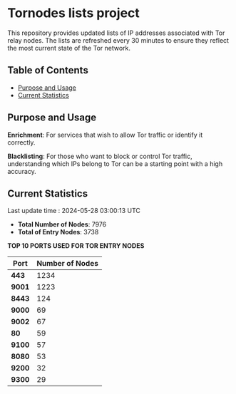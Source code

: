 # Tornodes lists project

This repository provides updated lists of IP addresses associated with Tor relay nodes. The lists are refreshed every 30 minutes to ensure they reflect the most current state of the Tor network.

## Table of Contents

- [Purpose and Usage](#purpose-and-usage)
- [Current Statistics](#current-statistics)


## Purpose and Usage

**Enrichment**: For services that wish to allow Tor traffic or identify it correctly.

**Blacklisting**: For those who want to block or control Tor traffic, understanding which IPs belong to Tor can be a starting point with a high accuracy.

## Current Statistics

Last update time : 2024-05-28 03:00:13 UTC

- **Total Number of Nodes**: 7976
- **Total of Entry Nodes**: 3738

**TOP 10 PORTS USED FOR TOR ENTRY NODES**

| **Port** | **Number of Nodes** |
|------|-----------------|
| **443**   | 1234  |
| **9001**   | 1223  |
| **8443**   | 124  |
| **9000**   | 69  |
| **9002**   | 67  |
| **80**   | 59  |
| **9100**   | 57  |
| **8080**   | 53  |
| **9200**   | 32  |
| **9300**   | 29  |

